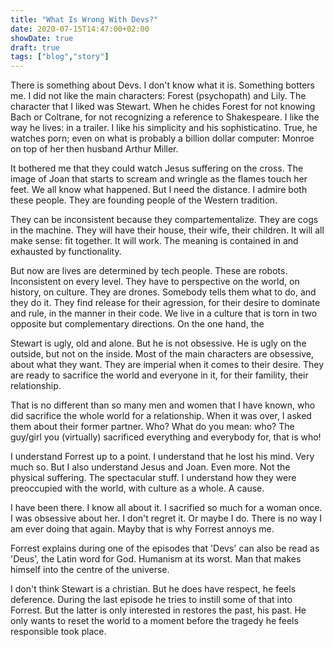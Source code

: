 ```yaml
---
title: "What Is Wrong With Devs?"
date: 2020-07-15T14:47:00+02:00
showDate: true
draft: true
tags: ["blog","story"]
---
```


There is something about Devs. I don't know what it is. Something botters me. 
I did not like the main characters: Forest (psychopath) and Lily. 
The character that I liked was Stewart. When he chides Forest for not knowing Bach or Coltrane, for not recognizing a reference to Shakespeare. I like the way he lives: in a trailer. I like his simplicity and his sophisticatino. True, he watches porn; even on what is probably a billion dollar computer: Monroe on top of her then husband Arthur Miller. 

It bothered me that they could watch Jesus suffering on the cross. The image of Joan that starts to scream and wringle as the flames touch her feet. We all know what happened. But I need the distance. I admire both these people. They are founding people of the Western tradition. 

They can be inconsistent because they compartementalize. They are cogs in the machine. They will have their  house, their wife, their children. It will all make sense: fit together. It will work. The meaning is contained in and exhausted by functionality. 

But now are lives are determined by tech people. These are robots. Inconsistent on every level. They have to perspective on the world, on history, on culture. They are drones. Somebody tells them what to do, and they do it. They find release for their agression, for their desire to dominate and rule, in the manner in their code. 
We live in a culture that is torn in two opposite but complementary directions. On the one hand, the 

Stewart is ugly, old and alone. But he is not obsessive. He is ugly on the outside, but not on the inside. Most of the main characters are obsessive, about what they want. They are imperial when it comes to their desire. They are ready to sacrifice the world and everyone in it, for their famility, their relationship. 

That is no different than so many men and women that I have known, who did sacrifice the whole world for a relationship. When it was over, I asked them about their former partner. Who? What do you mean: who? The guy/girl you (virtually) sacrificed everything and everybody for, that is who! 

I understand Forrest up to a point. I understand that he lost his mind. Very much so. 
But I also understand Jesus and Joan. Even more. Not the physical suffering. The spectacular stuff. I understand how they were preoccupied with the world, with culture as a whole. A cause. 

I have been there. I know all about it. I sacrified so much for a woman once. I was obsessive about her. I don't regret it. Or maybe I do. There is no way I am ever doing that again. Mayby that is why Forrest annoys me. 

Forrest explains during one of the episodes that 'Devs' can also be read as 'Deus', the Latin word for God. Humanism at its worst. Man that makes himself into the centre of the universe. 

I don't think Stewart is a christian. But he does have respect, he feels deference. During the last episode he tries to instill some of that into Forrest. But the latter is only interested in restores the past, his past. He only wants to reset the world to a moment before the tragedy he feels responsible took place.

